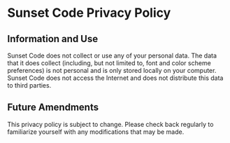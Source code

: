 # Sunset Code Privacy Policy

## Information and Use

Sunset Code does not collect or use any of your personal data. The data that it does collect (including, but not limited to, font and color scheme preferences) is not personal and is only stored locally on your computer. Sunset Code does not access the Internet and does not distribute this data to third parties.

## Future Amendments

This privacy policy is subject to change. Please check back regularly to familiarize yourself with any modifications that may be made.
